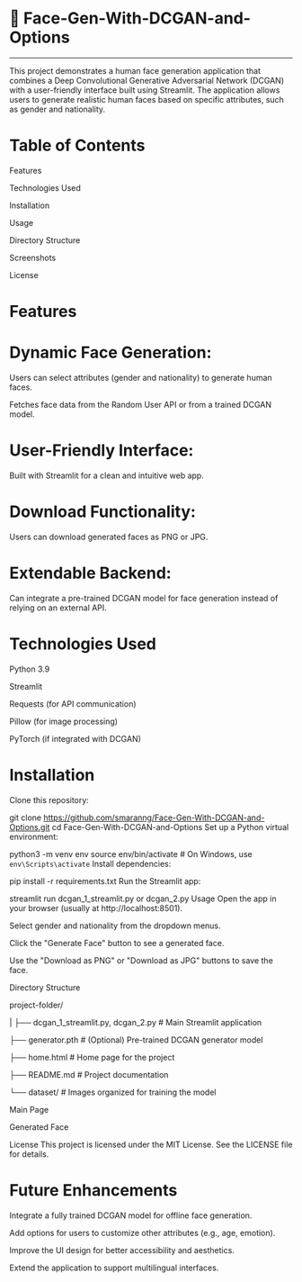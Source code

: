 # 👤 Face-Gen-With-DCGAN-and-Options

---


This project demonstrates a human face generation application that combines a Deep Convolutional Generative Adversarial Network (DCGAN) with a user-friendly interface built using Streamlit. The application allows users to generate realistic human faces based on specific attributes, such as gender and nationality.

# Table of Contents
Features

Technologies Used

Installation

Usage

Directory Structure

Screenshots

License

# Features
# Dynamic Face Generation:

Users can select attributes (gender and nationality) to generate human faces.

Fetches face data from the Random User API or from a trained DCGAN model.

# User-Friendly Interface:

Built with Streamlit for a clean and intuitive web app.

# Download Functionality:

Users can download generated faces as PNG or JPG.

# Extendable Backend:

Can integrate a pre-trained DCGAN model for face generation instead of relying on an external API.

# Technologies Used
Python 3.9

Streamlit

Requests (for API communication)

Pillow (for image processing)

PyTorch (if integrated with DCGAN)

# Installation
Clone this repository:

git clone https://github.com/smaranng/Face-Gen-With-DCGAN-and-Options.git
cd Face-Gen-With-DCGAN-and-Options
Set up a Python virtual environment:

python3 -m venv env
source env/bin/activate  # On Windows, use `env\Scripts\activate`
Install dependencies:

pip install -r requirements.txt
Run the Streamlit app:

streamlit run dcgan_1_streamlit.py or dcgan_2.py
Usage
Open the app in your browser (usually at http://localhost:8501).

Select gender and nationality from the dropdown menus.

Click the "Generate Face" button to see a generated face.

Use the "Download as PNG" or "Download as JPG" buttons to save the face.

Directory Structure


project-folder/


|
├── dcgan_1_streamlit.py, dcgan_2.py                # Main Streamlit application


├── generator.pth         # (Optional) Pre-trained DCGAN generator model


├── home.html     # Home page for the project


├── README.md             # Project documentation


└── dataset/               # Images organized for training the model

Main Page


Generated Face


License
This project is licensed under the MIT License. See the LICENSE file for details.

# Future Enhancements
Integrate a fully trained DCGAN model for offline face generation.

Add options for users to customize other attributes (e.g., age, emotion).

Improve the UI design for better accessibility and aesthetics.

Extend the application to support multilingual interfaces.


